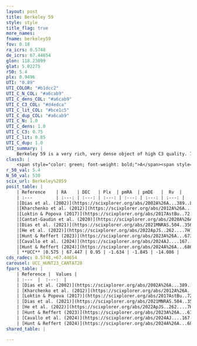 ```yaml
---
layout: post
title: Berkeley 59
style: style
title_flag: true
more_names: 
fname: berkeley59
fov: 0.18
ra_icrs: 0.5748
de_icrs: 67.44654
glon: 118.23099
glat: 5.02275
r50: 5.4
plx: 0.9496
UTI: "0.89"
UTI_COLOR: "#b1dcc2"
UTI_C_N_COL: "#a6cab9"
UTI_C_dens_COL: "#a6cab9"
UTI_C_C3_COL: "#d4edca"
UTI_C_lit_COL: "#bce1c5"
UTI_C_dup_COL: "#a6cab9"
UTI_C_N: 1.0
UTI_C_dens: 1.0
UTI_C_C3: 0.75
UTI_C_lit: 0.85
UTI_C_dup: 1.0
UTI_summary: |
    Berkeley 59 is a very rich, very dense object of high C3 quality. It is well-studied in the literature.
class3: |
    <span style="color: green; font-weight: bold;">A</span><span style="color: #FFC300; font-weight: bold;">B</span>
r_50_val: 5.4
N_50_val: 530
scix_url: Berkeley%2059
posit_table: |
    | Reference    | RA    | DEC   | Plx  | pmRA  | pmDE   |  Rv  |
    | :---         | :---: | :---: | :---: | :---: | :---: | :---: |
    |[Dias et al. (2002)](https://scixplorer.org/abs/2002A%26A...389..871D) | 0.558 | 67.417 | -- | -2.11 | -1.2 | -5.17 |
    |[Kharchenko et al. (2012)](https://scixplorer.org/abs/2012A%26A...543A.156K) | 0.559 | 67.425 | -- | -3.2 | -1.11 | -- |
    |[Loktin & Popova (2017)](https://scixplorer.org/abs/2017AstBu..72..257L) | 0.555 | 67.417 | -- | -0.752 | -0.589 | -12.5 |
    |[Cantat-Gaudin et al. (2020)](https://scixplorer.org/abs/2020A%26A...640A...1C) | 0.57 | 67.441 | 0.916 | -1.616 | -1.764 | -- |
    |[Dias et al. (2021)](https://scixplorer.org/abs/2021MNRAS.504..356D) | 8.654 | 67.464 | 0.893 | -1.597 | -1.841 | -- |
    |[He et al. (2022)](https://scixplorer.org/abs/2022ApJS..262....7H) | 0.522 | 67.581 | 0.96 | -1.623 | -1.635 | -- |
    |[Hunt & Reffert (2023)](https://scixplorer.org/abs/2023A%26A...673A.114H) | 0.57 | 67.429 | 0.96 | -1.61 | -1.699 | -3.264 |
    |[Cavallo et al. (2024)](https://scixplorer.org/abs/2024AJ....167...12C) | 0.608 | 67.648 | 0.959 | -- | -- | -- |
    |[Hunt & Reffert (2024)](https://scixplorer.org/abs/2024A%26A...686A..42H) | 0.57 | 67.429 | 0.96 | -1.61 | -1.699 | -3.264 |
    | **UCC** |0.575 | 67.447 | 0.95 | -1.634 | -1.845 | -14.086 | 
cds_radec: 0.5748,+67.44654
carousel: UCC_HUNT23_CANTAT20
fpars_table: |
    | Reference |  Values |
    | :---  |  :---:  |
    | [Dias et al. (2002)](https://scixplorer.org/abs/2002A%26A...389..871D) | `E(B-V)=1.241, Dist=1000.0, Age=6.1` |
    | [Kharchenko et al. (2012)](https://scixplorer.org/abs/2012A%26A...543A.156K) | `e_bv=1.241, distance=1000, log_age=6.1` |
    | [Loktin & Popova (2017)](https://scixplorer.org/abs/2017AstBu..72..257L) | `E(B-V)=0.953, Dmod=10.908, logt=6.98` |
    | [Dias et al. (2021)](https://scixplorer.org/abs/2021MNRAS.504..356D) | `Av=3.82, Dist=1026, logage=6.8, [Fe/H]=0.001` |
    | [He et al. (2022)](https://scixplorer.org/abs/2022ApJS..262....7H) | `A0=4.95, logAge=6.6` |
    | [Hunt & Reffert (2023)](https://scixplorer.org/abs/2023A%26A...673A.114H) | `AV50=3.805, diffAV50=3.009, MOD50=10.049, logAge50=6.7` |
    | [Cavallo et al. (2024)](https://scixplorer.org/abs/2024AJ....167...12C) | `AV50=3.85, dMod50=10.33, logAge50=6.7, [Fe/H]50=0.01` |
    | [Hunt & Reffert (2024)](https://scixplorer.org/abs/2024A%26A...686A..42H) | `MassJ=4317.11` |
shared_table: |
    
---
```

